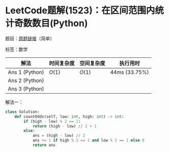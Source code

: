 # LeetCode题解(1523)：在区间范围内统计奇数数目(Python)

题目：[原题链接](https://leetcode-cn.com/problems/count-odd-numbers-in-an-interval-range/)（简单）

标签：数学

| 解法           | 时间复杂度 | 空间复杂度 | 执行用时      |
| -------------- | ---------- | ---------- | ------------- |
| Ans 1 (Python) | $O(1)$     | $O(1)$     | 44ms (33.75%) |
| Ans 2 (Python) |            |            |               |
| Ans 3 (Python) |            |            |               |

解法一：

```python
class Solution:
    def countOdds(self, low: int, high: int) -> int:
        if (high - low) % 2 == 1:
            return (high - low) // 2 + 1
        else:
            ans = (high - low) // 2
            ans += 1 if high % 2 == 1 and low % 2 == 1 else 0
            return ans
```